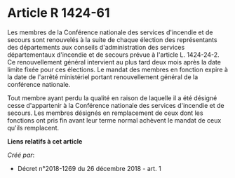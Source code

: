 # Article R 1424-61

Les membres de la Conférence nationale des services d'incendie et de secours sont renouvelés à la suite de chaque élection
des représentants des départements aux conseils d'administration des services départementaux d'incendie et de secours prévue
à l'article L. 1424-24-2. Ce renouvellement général intervient au plus tard deux mois après la date limite fixée pour ces
élections. Le mandat des membres en fonction expire à la date de l'arrêté ministériel portant renouvellement général de la
conférence nationale.

Tout membre ayant perdu la qualité en raison de laquelle il a été désigné cesse d'appartenir à la Conférence nationale des
services d'incendie et de secours. Les membres désignés en remplacement de ceux dont les fonctions ont pris fin avant leur
terme normal achèvent le mandat de ceux qu'ils remplacent.

**Liens relatifs à cet article**

_Créé par_:

  - Décret n°2018-1269 du 26 décembre 2018 - art. 1
